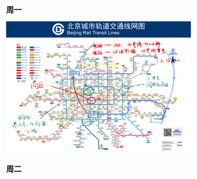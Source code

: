 ## 周一

![输入图片说明](/imgs/2023-10-19/gkIHAc8GxUpBmUHv.png)

## 周二 

<!--stackedit_data:
eyJoaXN0b3J5IjpbNjk2MjMyMTMwXX0=
-->